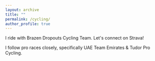 ```yaml
---
layout: archive
title: ""
permalink: /cycling/
author_profile: true
---
```


I ride with Brazen Dropouts Cycling Team. Let's connect on Strava! 

I follow pro races closely, specifically UAE Team Emirates &  Tudor Pro Cycling.
